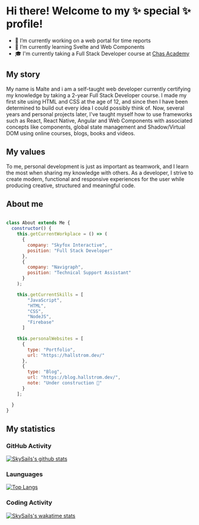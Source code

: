 # Hi there! Welcome to my ✨ special ✨ profile!

- 🔭 I’m currently working on a web portal for time reports
- 🌱 I’m currently learning Svelte and Web Components
- 🎓 I'm currently taking a Full Stack Developer course at [Chas Academy](https://chasacademy.se/)

## My story
My name is Malte and i am a self-taught web developer currently certifying my knowledge by taking a 2-year Full Stack Developer course. I made my first site using HTML and CSS at the age of 12, and since then I have been determined to build out every idea I could possibly think of. Now, several years and personal projects later, I've taught myself how to use frameworks such as React, React Native, Angular and Web Components with associated concepts like components, global state management and Shadow/Virtual DOM using online courses, blogs, books and videos.

## My values
To me, personal development is just as important as teamwork, and I learn the most when sharing my knowledge with others. As a developer, I strive to create modern, functional and responsive experiences for the user while producing creative, structured and meaningful code.


## About me

```javascript

class About extends Me {
  constructor() {
    this.getCurrentWorkplace = () => (
      {
        company: "Skyfox Interactive",
        position: "Full Stack Developer"
      },
      {
        company: "Navigraph",
        position: "Technical Support Assistant"
      }
    );

    this.getCurrentSkills = [
        "JavaScript",
        "HTML",
        "CSS",
        "NodeJS",
        "Firebase"
      ]

    this.personalWebsites = [
      {
        type: "Portfolio", 
        url: "https://hallstrom.dev/"
      },
      {
        type: "Blog",
        url: "https://blog.hallstrom.dev/",
        note: "Under construction 🚧"
      }
    ];

  }
}
```

## My statistics

### GitHub Activity
[![SkySails's github stats](https://github-readme-stats.vercel.app/api?username=SkySails&count_private=true&show_icons=true)](https://github.com/anuraghazra/github-readme-stats)

### Launguages
[![Top Langs](https://github-readme-stats.vercel.app/api/top-langs/?username=SkySails&layout=compact)](https://github.com/anuraghazra/github-readme-stats)

### Coding Activity
[![SkySails's wakatime stats](https://github-readme-stats.vercel.app/api/wakatime?username=SkySails&v=2)](https://github.com/anuraghazra/github-readme-stats)
